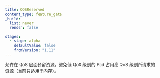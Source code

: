 ```yaml
---
title: QOSReserved
content_type: feature_gate
_build:
  list: never
  render: false

stages:
  - stage: alpha 
    defaultValue: false
    fromVersion: "1.11"
---
```


<!--
Allows resource reservations at the QoS level preventing pods
at lower QoS levels from bursting into resources requested at higher QoS levels
(memory only for now).
-->
允许在 QoS 层面预留资源，避免低 QoS 级别的 Pod 占用高 QoS 级别所请求的资源（当前只适用于内存）。
